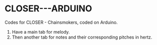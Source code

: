 # CLOSER---ARDUINO
Codes for CLOSER - Chainsmokers, coded on Arduino.

1. Have a main tab for melody.
2. Then another tab for notes and their corresponding pitches in hertz.
